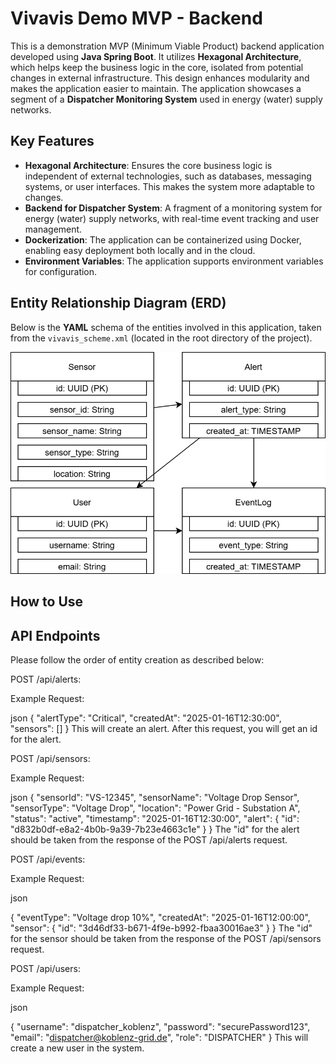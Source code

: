 # Vivavis Demo MVP - Backend

This is a demonstration MVP (Minimum Viable Product) backend application developed using **Java Spring Boot**. It utilizes **Hexagonal Architecture**, which helps keep the business logic in the core, isolated from potential changes in external infrastructure. This design enhances modularity and makes the application easier to maintain. The application showcases a segment of a **Dispatcher Monitoring System** used in energy (water) supply networks.

## Key Features
- **Hexagonal Architecture**: Ensures the core business logic is independent of external technologies, such as databases, messaging systems, or user interfaces. This makes the system more adaptable to changes.
- **Backend for Dispatcher System**: A fragment of a monitoring system for energy (water) supply networks, with real-time event tracking and user management.
- **Dockerization**: The application can be containerized using Docker, enabling easy deployment both locally and in the cloud.
- **Environment Variables**: The application supports environment variables for configuration.

## Entity Relationship Diagram (ERD)

Below is the **YAML** schema of the entities involved in this application, taken from the `vivavis_scheme.xml` (located in the root directory of the project).

![vivavis_scheme](vivavis_scheme.drawio.png)

## How to Use

## API Endpoints
Please follow the order of entity creation as described below:

POST /api/alerts:

Example Request:

json
{
    "alertType": "Critical",
    "createdAt": "2025-01-16T12:30:00",
    "sensors": []
}
This will create an alert. After this request, you will get an id for the alert.

POST /api/sensors:

Example Request:

json
{
    "sensorId": "VS-12345",
    "sensorName": "Voltage Drop Sensor",
    "sensorType": "Voltage Drop",
    "location": "Power Grid - Substation A",
    "status": "active",
    "timestamp": "2025-01-16T12:30:00",
    "alert": {
        "id": "d832b0df-e8a2-4b0b-9a39-7b23e4663c1e"
    }
}
The "id" for the alert should be taken from the response of the POST /api/alerts request.

POST /api/events:

Example Request:

json

{
    "eventType": "Voltage drop 10%",
    "createdAt": "2025-01-16T12:00:00",
    "sensor": {
        "id": "3d46df33-b671-4f9e-b992-fbaa30016ae3"
    }
}
The "id" for the sensor should be taken from the response of the POST /api/sensors request.

POST /api/users:

Example Request:

json

{
    "username": "dispatcher_koblenz",
    "password": "securePassword123", 
    "email": "dispatcher@koblenz-grid.de",
    "role": "DISPATCHER"
}
This will create a new user in the system.